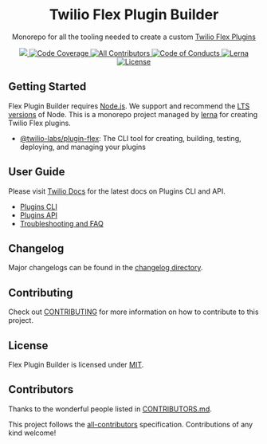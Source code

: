 <h1 align="center">Twilio Flex Plugin Builder</h1>
<p align="center">Monorepo for all the tooling needed to create a custom <a href="https://www.twilio.com/docs/flex/developer/plugins" target="_blank">Twilio Flex Plugins</a></p>

<p align="center">
    <a href="https://app.circleci.com/pipelines/github/twilio/flex-plugin-builder?branch=main" >
        <img src="https://circleci.com/gh/twilio/flex-plugin-builder/tree/main.svg?style=shield" />
    </a>
    <a href="https://codecov.io/gh/twilio/flex-plugin-builder">
        <img src="https://codecov.io/gh/twilio/flex-plugin-builder/branch/master/graph/badge.svg" title="Code Coverage" />
    </a>
    <a href="#contributors">
        <img src="https://img.shields.io/badge/all_contributors-14-orange.svg?style=square" title="All Contributors" />
    </a>
    <a href="./CODE_OF_CONDUCT.md">
        <img src="https://img.shields.io/badge/%F0%9F%92%96-code%20of%20conduct-ff69b4.svg?style=square" title="Code of Conducts" />
    </a>
    <a href="https://lernajs.io/">
        <img src="https://img.shields.io/badge/maintained%20with-lerna-cc00ff.svg?style=flat-squar" title="Lerna" />
    </a>
    <a href="./LICENSE">
        <img src="https://img.shields.io/badge/license-MIT-green.svg" title="License" />
    </a>
</p>

## Getting Started

Flex Plugin Builder requires [Node.js](https://nodejs.org/). We support and recommend the [LTS versions](https://nodejs.org/en/about/releases/) of Node. This is a monorepo project managed by [lerna](https://github.com/lerna/lerna) for creating Twilio Flex plugins.

- [@twilio-labs/plugin-flex](packages/plugin-flex): The CLI tool for creating, building, testing, deploying, and managing your plugins

## User Guide

Please visit [Twilio Docs](https://www.twilio.com/docs/flex/developer/plugins) for the latest docs on Plugins CLI and API.

* [Plugins CLI](https://www.twilio.com/docs/flex/developer/plugins/cli)
* [Plugins API](https://www.twilio.com/docs/flex/developer/plugins/api)
* [Troubleshooting and FAQ](faq.md)

## Changelog

Major changelogs can be found in the [changelog directory](/changelog).

## Contributing

Check out [CONTRIBUTING](CONTRIBUTING.md) for more information on how to contribute to this project.

## License

Flex Plugin Builder is licensed under [MIT](LICENSE).

## Contributors

Thanks to the wonderful people listed in [CONTRIBUTORS.md](CONTRIBUTORS.md).

This project follows the [all-contributors](https://github.com/kentcdodds/all-contributors) specification. Contributions of any kind welcome!

